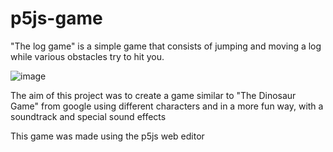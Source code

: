# p5js-game

"The log game" is a simple game that consists of jumping and moving a log while various obstacles try to hit you.

![image](https://user-images.githubusercontent.com/36866624/146799165-83385899-78c4-454e-aa6a-5b275d8dcaff.png)

The aim of this project was to create a game similar to "The Dinosaur Game" from google using different characters and in a more fun way, with a soundtrack and special sound effects

This game was made using the p5js web editor
